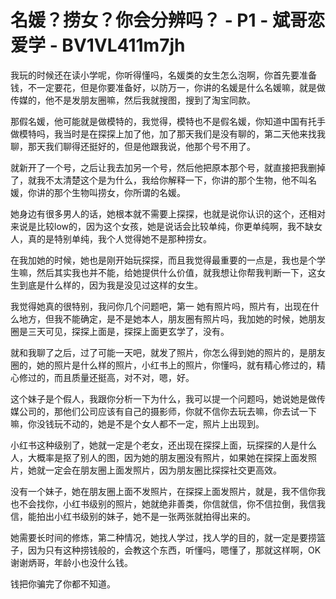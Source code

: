 # 名媛？捞女？你会分辨吗？ - P1 - 斌哥恋爱学 - BV1VL411m7jh

我玩的时候还在读小学呢，你听得懂吗，名媛类的女生怎么泡啊，你首先要准备钱，不一定要花，但是你要准备好，以防万一，你讲的名媛是什么名媛嘛，就是做传媒的，他不是发朋友圈嘛，然后我就搜图，搜到了淘宝同款。

那假名媛，他可能就是做模特的，我觉得，模特也不是假名媛，你知道中国有托手做模特吗，我当时是在探探上加了他，加了那天我们是没有聊的，第二天他来找我聊，那天我们聊得还挺好的，但是他跟我说，他那个号不用了。

就新开了一个号，之后让我去加另一个号，然后他把原本那个号，就直接把我删掉了，就我不太清楚这个是为什么，我给你解释一下，你讲的那个生物，他不叫名媛，你讲的那个生物叫捞女，你所谓的名媛。

她身边有很多男人的话，她根本就不需要上探探，也就是说你认识的这个，还相对来说是比较low的，因为这个女孩，她是说话会比较单纯，你更单纯啊，我不缺女人，真的是特别单纯，我个人觉得她不是那种捞女。

在我加她的时候，她也是刚开始玩探探，而且我觉得最重要的一点是，我也是个学生嘛，然后其实我也并不能，给她提供什么价值，就我想让你帮我判断一下，这女生到底是什么样的，因为我是没见过这样的女生。

我觉得她真的很特别，我问你几个问题吧，第一 她有照片吗，照片有，出现在什么地方，但我不能确定，是不是她本人，朋友圈有照片吗，我加她的时候，她朋友圈是三天可见，探探上面是，探探上面更玄学了，没有。

就和我聊了之后，过了可能一天吧，就发了照片，你怎么得到她的照片的，是朋友圈的，她的照片是什么样的照片，小红书上的照片，你懂吗，就有精心修过的，精心修过的，而且质量还挺高，对不对，嗯，好。

这个妹子是个假人，我跟你分析一下为什么，我可以提一个问题吗，她说她是做传媒公司的，那他们公司应该有自己的摄影师，你就不信你去玩去嘛，你去试一下嘛，你没钱玩不动的，她是不是个女人都不一定，照片上出现到。

小红书这种级别了，她就一定是个老女，还出现在探探上面，玩探探的人是什么人，大概率是抠了别人的图，因为她的朋友圈没有照片，如果她在探探上面发照片，她就一定会在朋友圈上面发照片，因为朋友圈比探探社交更高效。

没有一个妹子，她在朋友圈上面不发照片，在探探上面发照片，就是，我不信你我也不会找你，小红书级别的照片，她就绝非善类，你信就信，你不信拉倒，我信我信，能拍出小红书级别的妹子，她不是一张两张就拍得出来的。

她需要长时间的修炼，第二种情况，她找人学过，找人学的目的，就一定是要捞篮子，因为只有这种捞钱般的，会教这个东西，听懂吗，嗯懂了，那就这样啊，OK谢谢炳哥，年龄小也没什么钱。

钱把你骗完了你都不知道。
